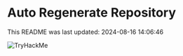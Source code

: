# Auto Regenerate Repository

This README was last updated: 2024-08-16 14:06:46

 ![TryHackMe](https://tryhackme.com/badge/533634)